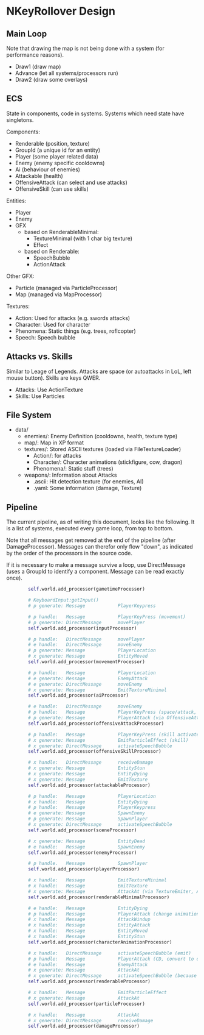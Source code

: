 # NKeyRollover Design

## Main Loop

Note that drawing the map is not being done with a system (for performance reasons).

* Draw1 (draw map)
* Advance (let all systems/processors run)
* Draw2 (draw some overlays)


## ECS

State in components, code in systems. Systems which need state have singletons. 

Components:
* Renderable (position, texture)
* GroupId (a unique id for an entity)
* Player (some player related data)
* Enemy (enemy specific cooldowns)
* Ai (behaviour of enemies)
* Attackable (health)
* OffensiveAttack (can select and use attacks)
* OffensiveSkill (can use skills)

Entities: 
* Player
* Enemy
* GFX
    * based on RenderableMinimal:
        * TextureMinimal (with 1 char big texture)
        * Effect
    * based on Renderable:
        * SpeechBubble
        * ActionAttack

Other GFX:
* Particle (managed via ParticleProcessor)
* Map (managed via MapProcessor)

Textures:
* Action: Used for attacks (e.g. swords attacks)
* Character: Used for character
* Phenomena: Static things (e.g. trees, roflcopter)
* Speech: Speech bubble


## Attacks vs. Skills

Similar to Leage of Legends. Attacks are space (or autoattacks in LoL, left mouse 
button). Skills are keys QWER.

* Attacks: Use ActionTexture
* Skills: Use Particles


## File System

* data/
  * enemies/: Enemy Definition (cooldowns, health, texture type)
  * map/: Map in XP format
  * textures/: Stored ASCII textures (loaded via FileTextureLoader)
    * Action/: for attacks
    * Character/: Character animations (stickfigure, cow, dragon)
    * Phenomena/: Static stuff (trees)
  * weapons/: Information about Attacks
    * .ascii: Hit detection texture (for enemies, AI)
    * .yaml: Some information (damage, Texture)


## Pipeline

The current pipeline, as of writing this document, looks like the following. It 
is a list of systems, executed every game loop, from top to bottom.

Note that all messages get removed at the end of the pipeline (after DamageProcessor).
Messages can therefor only flow "down", as indicated by the order of the processors
in the source code. 

If it is necessary to make a message survive a loop, use DirectMessage (uses a GroupId
to identify a component. Message can be read exactly once). 

```python
        self.world.add_processor(gametimeProcessor)

        # KeyboardInput:getInput()
        # p generate: Message            PlayerKeypress

        # p handle:   Message            PlayerKeyPress (movement)
        # p generate: DirectMessage      movePlayer
        self.world.add_processor(inputProcessor)

        # p handle:   DirectMessage      movePlayer
        # e handle:   DirectMessage      moveEnemy
        # p generate: Message            PlayerLocation
        # x generate: Message            EntityMoved
        self.world.add_processor(movementProcessor)

        # p handle:   Message            PlayerLocation
        # e generate: Message            EnemyAttack
        # e generate: DirectMessage      moveEnemy
        # x generate: Message            EmitTextureMinimal
        self.world.add_processor(aiProcessor)

        # e handle:   DirectMessage      moveEnemy
        # p handle:   Message            PlayerKeyPress (space/attack, weaponselect)
        # p generate: Message            PlayerAttack (via OffensiveAttack)
        self.world.add_processor(offensiveAttackProcessor)

        # p handle:   Message            PlayerKeyPress (skill activate)
        # x generate: Message            EmitParticleEffect (skill)
        # x generate: DirectMessage      activateSpeechBubble
        self.world.add_processor(offensiveSkillProcessor)

        # x handle:   DirectMessage      receiveDamage
        # x generate: Message            EntityStun
        # x generate: Message            EntityDying
        # x generate: Message            EmitTexture
        self.world.add_processor(attackableProcessor)

        # p handle:   Message            PlayerLocation
        # x handle:   Message            EntityDying
        # p handle:   Message            PlayerKeypress
        # e generate: Message            SpawnEnemy
        # p generate: Message            SpawnPlayer
        # x generate: DirectMessage      activateSpeechBubble
        self.world.add_processor(sceneProcessor)

        # x generate: Message            EntityDead
        # e handle:   Message            SpawnEnemy
        self.world.add_processor(enemyProcessor)

        # p handle.   Message            SpawnPlayer
        self.world.add_processor(playerProcessor)

        # x handle:   Message            EmitTextureMinimal
        # x handle:   Message            EmitTexture
        # x generate: Message            AttackAt (via TextureEmiter, ActionTexture)
        self.world.add_processor(renderableMinimalProcessor)

        # e handle:   Message            EntityDying
        # p handle:   Message            PlayerAttack (change animation)
        # x handle:   Message            AttackWindup
        # x handle:   Message            EntityAttack
        # x handle:   Message            EntityMoved
        # x handle:   Message            EntityStun
        self.world.add_processor(characterAnimationProcessor)

        # x handle:   DirectMessage      activateSpeechBubble (emit)
        # p handle:   Message            PlayerAttack (CD, convert to damage)
        # e handle:   Message            EnemyAttack
        # x generate: Message            AttackAt
        # x generate: DirectMessage      activateSpeechBubble (because of damage)
        self.world.add_processor(renderableProcessor)

        # x handle:   Message            EmitParticleEffect
        # x generate: Message            AttackAt
        self.world.add_processor(particleProcessor)

        # x handle:   Message            AttackAt
        # x generate: DirectMessage      receiveDamage
        self.world.add_processor(damageProcessor)
```
